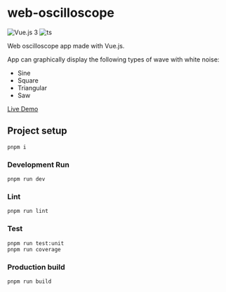 # web-oscilloscope

![Vue.js 3](https://img.shields.io/badge/vue.js-3-green.svg) ![ts](https://badgen.net/badge/-/TypeScript?icon=typescript&label&labelColor=blue&color=555555)

Web oscilloscope app made with Vue.js.

App can graphically display the following types of wave with white noise:

* Sine
* Square
* Triangular
* Saw

[Live Demo](https://super16.github.io/web-oscilloscope)

## Project setup

```shell
pnpm i
```

### Development Run

```shell
pnpm run dev
```

### Lint

```shell
pnpm run lint
```

### Test

```shell
pnpm run test:unit
pnpm run coverage
```

### Production build

```shell
pnpm run build
```
